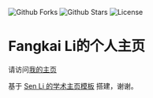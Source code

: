 ![Github Forks](https://img.shields.io/github/forks/Yixin0313/personal-homepage-template?style=flat)
![Github Stars](https://img.shields.io/github/stars/Yixin0313/personal-homepage-template?style=flat)
![License](https://img.shields.io/github/license/Yixin0313/personal-homepage-template)

# Fangkai Li的个人主页

请访问[我的主页](https://li-fangkai.github.io/)

基于 [Sen Li 的学术主页模板](https://github.com/senli1073/senli1073.github.io) 搭建，谢谢。  

###